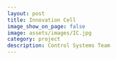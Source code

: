 ```yaml
---
layout: post
title: Innovation Cell
image_show_on_page: false
image: assets/images/IC.jpg
category: project
description: Control Systems Team
---
```


